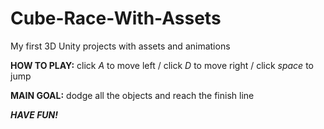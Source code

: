 # Cube-Race-With-Assets
My first 3D Unity projects with assets and animations

**HOW TO PLAY:**
click *A* to move left / 
click *D* to move right / 
click *space* to jump

**MAIN GOAL:**
dodge all the objects and reach the finish line

***HAVE FUN!***
